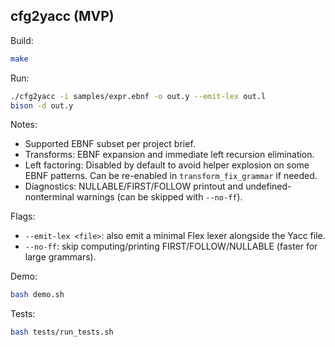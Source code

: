 ## cfg2yacc (MVP)

Build:

```bash
make
```

Run:

```bash
./cfg2yacc -i samples/expr.ebnf -o out.y --emit-lex out.l
bison -d out.y
```

Notes:
- Supported EBNF subset per project brief.
- Transforms: EBNF expansion and immediate left recursion elimination.
- Left factoring: Disabled by default to avoid helper explosion on some EBNF patterns. Can be re-enabled in `transform_fix_grammar` if needed.
- Diagnostics: NULLABLE/FIRST/FOLLOW printout and undefined-nonterminal warnings (can be skipped with `--no-ff`).

Flags:
- `--emit-lex <file>`: also emit a minimal Flex lexer alongside the Yacc file.
- `--no-ff`: skip computing/printing FIRST/FOLLOW/NULLABLE (faster for large grammars).

Demo:

```bash
bash demo.sh
```

Tests:

```bash
bash tests/run_tests.sh
```
